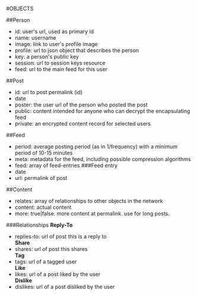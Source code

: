 #OBJECTS

##Person
- id: user's url, used as primary id
- name: username
- image: link to user's profile image
- profile: url to json object that describes the person
- key: a person's public key
- session: url to session keys resource
- feed: url to the main feed for this user

##Post
- id: url to post permalink (id)
- date
- poster: the user url of the person who posted the post
- public: content intended for anyone who can decrypt the encapsulating feed
- private: an encrypted content record for selected users

##Feed
- period: average posting period (as in 1/frequency) with a minimum period of 10-15 minutes
- meta: metadata for the feed, including possible compression algorithms
- feed: array of feed-entries
###Feed entry
- date
- url: permalink of post

##Content
- relates: array of relationships to other objects in the network
- content: actual content
- more: true|false. more content at permalink. use for long posts.

###Relationships
**Reply-To**  
- replies-to: url of post this is a reply to  
**Share**  
- shares: url of post this shares  
**Tag**  
- tags: url of a tagged user  
**Like**  
- likes: url of a post liked by the user  
**Dislike**  
- dislikes: url of a post disliked by the user  